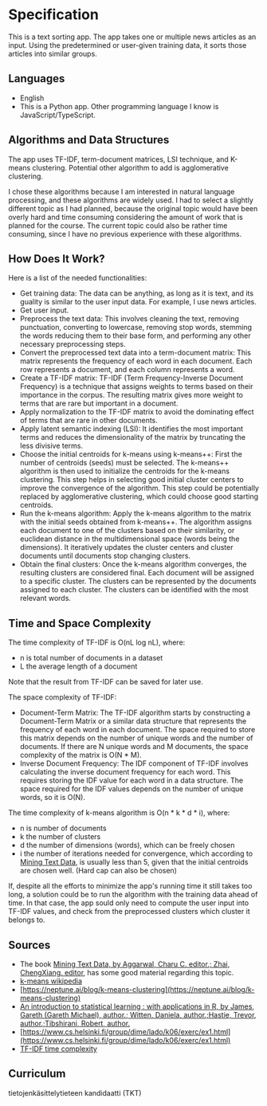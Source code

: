# Specification

This is a text sorting app. The app takes one or multiple news articles as an input. Using the predetermined or user-given training data, it sorts those articles into similar groups.

## Languages

- English
- This is a Python app. Other programming language I know is JavaScript/TypeScript.

## Algorithms and Data Structures

The app uses TF-IDF, term-document matrices, LSI technique, and K-means clustering. Potential other algorithm to add is agglomerative clustering.  

I chose these algorithms because I am interested in natural language processing, and these algorithms are widely used. I had to select a slightly different topic as I had planned, because the original topic would have been overly hard and time consuming considering the amount of work that is planned for the course. The current topic could also be rather time consuming, since I have no previous experience with these algorithms.

## How Does It Work?

Here is a list of the needed functionalities:

- Get training data: The data can be anything, as long as it is text, and its guality is similar to the user input data. For example, I use news articles.
- Get user input.
- Preprocess the text data: This involves cleaning the text, removing punctuation, converting to lowercase, removing stop words, stemming the words reducing them to their base form, and performing any other necessary preprocessing steps.
- Convert the preprocessed text data into a term-document matrix: This matrix represents the frequency of each word in each document. Each row represents a document, and each column represents a word.
- Create a TF-IDF matrix: TF-IDF (Term Frequency-Inverse Document Frequency) is a technique that assigns weights to terms based on their importance in the corpus. The resulting matrix gives more weight to terms that are rare but important in a document.
- Apply normalization to the TF-IDF matrix to avoid the dominating effect of terms that are rare in other documents.
- Apply latent semantic indexing (LSI): It identifies the most important terms and reduces the dimensionality of the matrix by truncating the less divisive terms.
- Choose the initial centroids for k-means using k-means++: First the number of centroids (seeds) must be selected. The k-means++ algorithm is then used to initialize the centroids for the k-means clustering. This step helps in selecting good initial cluster centers to improve the convergence of the algorithm. This step could be potentially replaced by agglomerative clustering, which could choose good starting centroids.
- Run the k-means algorithm: Apply the k-means algorithm to the matrix with the initial seeds obtained from k-means++. The algorithm assigns each document to one of the clusters based on their similarity, or euclidean distance in the multidimensional space (words being the dimensions). It iteratively updates the cluster centers and cluster documents until documents stop changing clusters.
- Obtain the final clusters: Once the k-means algorithm converges, the resulting clusters are considered final. Each document will be assigned to a specific cluster. The clusters can be represented by the documents assigned to each cluster. The clusters can be identified with the most relevant words.

## Time and Space Complexity

The time complexity of TF-IDF is O(nL log nL), where:
- n is total number of documents in a dataset
- L the average length of a document

Note that the result from TF-IDF can be saved for later use.

The space complexity of TF-IDF:
- Document-Term Matrix: The TF-IDF algorithm starts by constructing a Document-Term Matrix or a similar data structure that represents the frequency of each word in each document. The space required to store this matrix depends on the number of unique words and the number of documents. If there are N unique words and M documents, the space complexity of the matrix is O(N * M).
- Inverse Document Frequency: The IDF component of TF-IDF involves calculating the inverse document frequency for each word. This requires storing the IDF value for each word in a data structure. The space required for the IDF values depends on the number of unique words, so it is O(N).

The time complexity of k-means algorithm is O(n * k * d * i), where:
- n is number of documents
- k the number of clusters
- d the number of dimensions (words), which can be freely chosen
- i the number of iterations needed for convergence, which according to [Mining Text Data](https://helka.helsinki.fi/permalink/358UOH_INST/q5v72t/alma9933476355706253), is usually less than 5, given that the initial centroids are chosen well. (Hard cap can also be chosen)

If, despite all the efforts to minimize the app's running time it still takes too long, a solution could be to run the algorithm with the training data ahead of time. In that case, the app sould only need to compute the user input into TF-IDF values, and check from the preprocessed clusters which cluster it belongs to.

## Sources

- The book [Mining Text Data, by Aggarwal, Charu C. editor.; Zhai, ChengXiang. editor](https://helka.helsinki.fi/permalink/358UOH_INST/q5v72t/alma9933476355706253), has some good material regarding this topic.
- [k-means wikipedia](https://en.wikipedia.org/wiki/K-means_clustering)
- [https://neptune.ai/blog/k-means-clustering](https://neptune.ai/blog/k-means-clustering)
- [An introduction to statistical learning : with applications in R, by James, Gareth (Gareth Michael), author.; Witten, Daniela, author.;Hastie, Trevor, author.;Tibshirani, Robert, author.](https://helka.helsinki.fi/permalink/358UOH_INST/1rnip4l/alma9934192676106253)
- [https://www.cs.helsinki.fi/group/dime/lado/k06/exerc/ex1.html](https://www.cs.helsinki.fi/group/dime/lado/k06/exerc/ex1.html)
- [TF-IDF time complexity](https://www.ncbi.nlm.nih.gov/pmc/articles/PMC4958984/)

## Curriculum

tietojenkäsittelytieteen kandidaatti (TKT)
